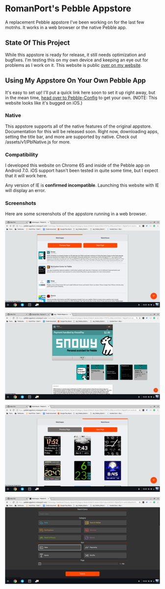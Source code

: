 # RomanPort's Pebble Appstore
A replacement Pebble appstore I've been working on for the last few motnhs. It works in a web browser or the native Pebble app.

## State Of This Project
While this appstore is ready for release, it still needs optimization and bugfixes. I'm testing this on my own device and keeping an eye out for problems as I work on it. This website is public [over on my website](https://pebble-appstore.romanport.com).

## Using My Appstore On Your Own Pebble App
It's easy to set up! I'll put a quick link here soon to set it up right away, but in the mean time, [head over to Pebble-Config](https://pebble-config.romanport.com/) to get your own. (NOTE: This website looks like it's bugged on iOS.)

### Native 
This appstore supports all of the native features of the original appstore. Documentation for this will be released soon. Right now, downloading apps, setting the title bar, and more are supported by native. Check out /assets/v1/PblNative.js for more.

### Compatibility 
I developed this website on Chrome 65 and inside of the Pebble app on Android 7.0. iOS support hasn't been tested in quite some time, but I expect that it will work here.

Any version of IE is **confirmed incompatible**. Launching this website with IE will display an error.

### Screenshots
Here are some screenshots of the appstore running in a web browser.

![Screenshot](github_resources/app_list.png)

![Screenshot](github_resources/app.png)

![Screenshot](github_resources/face_list.png)

![Screenshot](github_resources/sort.png)
